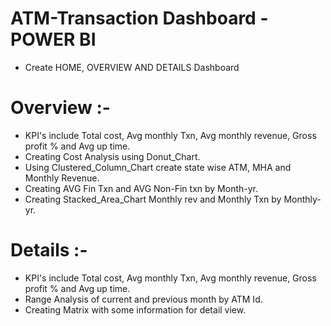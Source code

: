 # ATM-Transaction Dashboard - POWER BI

* Create HOME, OVERVIEW AND DETAILS Dashboard

# Overview :-
* KPI's include Total cost, Avg monthly Txn, Avg monthly revenue, Gross profit % and Avg up time.
* Creating Cost Analysis using Donut_Chart.
* Using Clustered_Column_Chart create state wise ATM, MHA and Monthly Revenue.
* Creating AVG Fin Txn and AVG Non-Fin txn by Month-yr.
* Creating Stacked_Area_Chart Monthly rev and Monthly Txn by Monthly-yr.

# Details :-
* KPI's include Total cost, Avg monthly Txn, Avg monthly revenue, Gross profit % and Avg up time.
* Range Analysis of current and previous month by ATM Id.
* Creating Matrix with some information for detail view.
  
